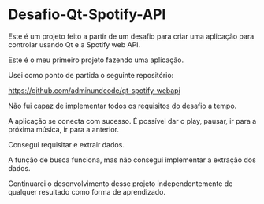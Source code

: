 # Desafio-Qt-Spotify-API

Este é um projeto feito a partir de um desafio para criar uma aplicação para controlar usando Qt e a Spotify web API.

Este é o meu primeiro projeto fazendo uma aplicação.

Usei como ponto de partida o seguinte repositório:

https://github.com/adminundcode/qt-spotify-webapi

Não fui capaz de implementar todos os requisitos do desafio a tempo.

A aplicação se conecta com sucesso. É possível dar o play, pausar, ir para a próxima música, ir para a anterior.

Consegui requisitar e extrair dados.

A função de busca funciona, mas não consegui implementar a extração dos dados.

Continuarei o desenvolvimento desse projeto independentemente de qualquer resultado como forma de aprendizado.
